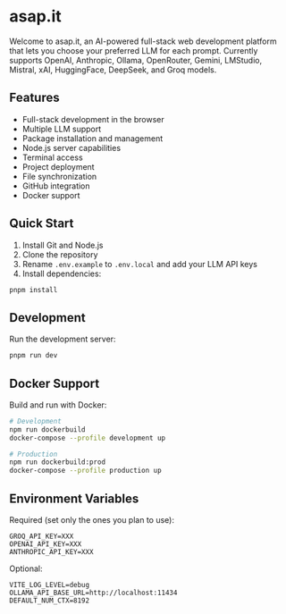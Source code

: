 # asap.it

Welcome to asap.it, an AI-powered full-stack web development platform that lets you choose your preferred LLM for each prompt. Currently supports OpenAI, Anthropic, Ollama, OpenRouter, Gemini, LMStudio, Mistral, xAI, HuggingFace, DeepSeek, and Groq models.

## Features

- Full-stack development in the browser
- Multiple LLM support
- Package installation and management
- Node.js server capabilities
- Terminal access
- Project deployment
- File synchronization
- GitHub integration
- Docker support

## Quick Start

1. Install Git and Node.js
2. Clone the repository
3. Rename `.env.example` to `.env.local` and add your LLM API keys
4. Install dependencies:
```bash
pnpm install
```

## Development

Run the development server:
```bash
pnpm run dev
```

## Docker Support

Build and run with Docker:
```bash
# Development
npm run dockerbuild
docker-compose --profile development up

# Production
npm run dockerbuild:prod
docker-compose --profile production up
```

## Environment Variables

Required (set only the ones you plan to use):
```
GROQ_API_KEY=XXX
OPENAI_API_KEY=XXX
ANTHROPIC_API_KEY=XXX
```

Optional:
```
VITE_LOG_LEVEL=debug
OLLAMA_API_BASE_URL=http://localhost:11434
DEFAULT_NUM_CTX=8192
